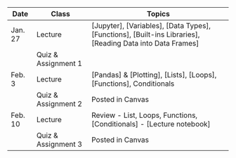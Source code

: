 | **Date** | **Class**                      |   **Topics**                     |
|----------|--------------------------------|----------------------------------|
| Jan. 27  | Lecture                        | [Jupyter], [Variables], [Data Types], [Functions], [Built-ins Libraries], [Reading Data into Data Frames]     |                        
|          | Quiz & Assignment 1            |                                |
| Feb. 3   | Lecture                        | [Pandas] & [Plotting], [Lists], [Loops], [Functions], Conditionals |
|          | Quiz & Assignment 2            | Posted in Canvas                 |
| Feb. 10  | Lecture                        |    Review - List, Loops, Functions, [Conditionals] - [Lecture notebook]   |
|          | Quiz & Assignment 3            | Posted in Canvas                 |
